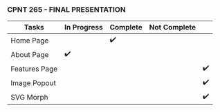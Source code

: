 ###  CPNT 265 - FINAL PRESENTATION  




| Tasks  | In Progress  | Complete |  Not Complete |   |
|---|---|---|---|---|
| Home Page  |   |  ✔️ |   |   |
|  About Page | ✔️  |   |   |   |
| Features Page  |   |   |   |  ✔️ |
| Image Popout  |   |   |   |  ✔️ |
| SVG Morph  |   |   |   |  ✔️ | 

